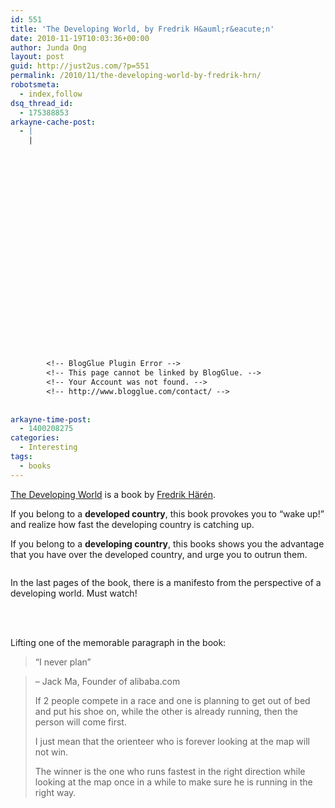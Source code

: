 ```yaml
---
id: 551
title: 'The Developing World, by Fredrik H&auml;r&eacute;n'
date: 2010-11-19T10:03:36+00:00
author: Junda Ong
layout: post
guid: http://just2us.com/?p=551
permalink: /2010/11/the-developing-world-by-fredrik-hrn/
robotsmeta:
  - index,follow
dsq_thread_id:
  - 175388853
arkayne-cache-post:
  - |
    |
        
        
        
        
        
        
        
        
        
        
        
        
        
        
        
        
        
        
        
        
        
        
        
        <!-- BlogGlue Plugin Error -->
        <!-- This page cannot be linked by BlogGlue. -->
        <!-- Your Account was not found. -->
        <!-- http://www.blogglue.com/contact/ -->
        
        
arkayne-time-post:
  - 1400208275
categories:
  - Interesting
tags:
  - books
---
```

<a href="http://astore.amazon.com/jus085-20/detail/B00439H4NA" onclick="__gaTracker('send', 'event', 'outbound-article', 'http://astore.amazon.com/jus085-20/detail/B00439H4NA', 'The Developing World');">The Developing World</a> is a book by <a href="http://www.theideabook.org" onclick="__gaTracker('send', 'event', 'outbound-article', 'http://www.theideabook.org', 'Fredrik Härén');">Fredrik Härén</a>.

If you belong to a **developed country**, this book provokes you to “wake up!” and realize how fast the developing country is catching up.

If you belong to a **developing country**, this books shows you the advantage that you have over the developed country, and urge you to outrun them.

<a href="http://astore.amazon.com/jus085-20/detail/B00439H4NA" onclick="__gaTracker('send', 'event', 'outbound-article', 'http://astore.amazon.com/jus085-20/detail/B00439H4NA', '');"><img src="http://ecx.images-amazon.com/images/I/51o-%2B5cxmbL._SL210_.jpg" alt="" /></a>

In the last pages of the book, there is a manifesto from the perspective of a developing world. Must watch!

<br class="spacer_" />

<div id="scid:5737277B-5D6D-4f48-ABFC-DD9C333F4C5D:0c64f3ba-df09-41ee-a289-4134719759e2" class="wlWriterEditableSmartContent" style="margin: 0px; display: inline; float: none; padding: 0px;">
  <div>
  </div>
</div>

<br class="spacer_" />

Lifting one of the memorable paragraph in the book:

> “I never plan”  
   
> &#8211; Jack Ma, Founder of alibaba.com
> 
> If 2 people compete in a race and one is planning to get out of bed and put his shoe on, while the other is already running, then the person will come first.
> 
> I just mean that the orienteer who is forever looking at the map will not win.
> 
> The winner is the one who runs fastest in the right direction while looking at the map once in a while to make sure he is running in the right way.

<div style="font-size:0px;height:0px;line-height:0px;margin:0;padding:0;clear:both">
</div>